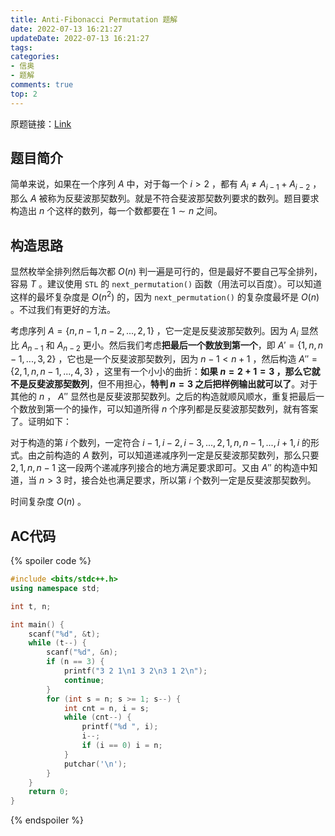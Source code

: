 ```yaml
---
title: Anti-Fibonacci Permutation 题解
date: 2022-07-13 16:21:27
updateDate: 2022-07-13 16:21:27
tags:
categories:
- 信奥
- 题解
comments: true
top: 2
---
```

原题链接：[Link](https://www.luogu.com.cn/problem/CF1644B)  

## 题目简介

简单来说，如果在一个序列 $A$ 中，对于每一个 $i > 2$ ，都有 $A_i \ne A_{i-1}+A_{i-2}$ ，那么 $A$ 被称为反斐波那契数列。就是不符合斐波那契数列要求的数列。题目要求构造出 $n$ 个这样的数列，每一个数都要在 $1 \sim n$ 之间。

<!-- more -->

## 构造思路
显然枚举全排列然后每次都 $O(n)$ 判一遍是可行的，但是最好不要自己写全排列，容易 $T$ 。建议使用 `STL` 的 `next_permutation()` 函数（用法可以百度）。可以知道这样的最坏复杂度是 $O(n^2)$ 的，因为 `next_permutation()` 的复杂度最坏是 $O(n)$ 。不过我们有更好的方法。

考虑序列 $A=\{ n, n-1, n-2,...,2, 1 \}$ ，它一定是反斐波那契数列。因为 $A_i$ 显然比 $A_{n-1}$ 和 $A_{n-2}$ 更小。然后我们考虑**把最后一个数放到第一个**，即 $A'=\{1,n,n-1,...,3,2\}$ ，它也是一个反斐波那契数列，因为 $n-1 < n+1$ ，然后构造 $A''=\{2,1,n,n-1,...,4,3\}$ ，这里有一个小小的曲折：**如果 $n=2+1=3$ ，那么它就不是反斐波那契数列**，但不用担心，**特判 $n=3$ 之后把样例输出就可以了**。对于其他的 $n$ ， $A''$ 显然也是反斐波那契数列。之后的构造就顺风顺水，重复把最后一个数放到第一个的操作，可以知道所得 $n$ 个序列都是反斐波那契数列，就有答案了。证明如下：

对于构造的第 $i$ 个数列，一定符合 $i-1,i-2,i-3,...,2,1,n,n-1,...,i+1,i$ 的形式。由之前构造的 $A$ 数列，可以知道递减序列一定是反斐波那契数列，那么只要 $2,1,n,n-1$ 这一段两个递减序列接合的地方满足要求即可。又由 $A''$ 的构造中知道，当 $n>3$ 时，接合处也满足要求，所以第 $i$ 个数列一定是反斐波那契数列。

时间复杂度 $O(n)$ 。

## AC代码

{% spoiler code %}

```cpp
#include <bits/stdc++.h>
using namespace std;

int t, n;

int main() {
	scanf("%d", &t);
	while (t--) {
		scanf("%d", &n);
		if (n == 3) {
			printf("3 2 1\n1 3 2\n3 1 2\n");
			continue;
		}
		for (int s = n; s >= 1; s--) {
			int cnt = n, i = s;
			while (cnt--) {
				printf("%d ", i);
				i--;
				if (i == 0) i = n;
			}
			putchar('\n');
		}
	}
	return 0;
}
```

{% endspoiler %}
